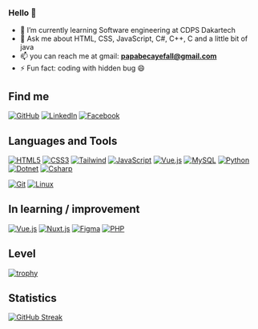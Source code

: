 ### Hello 👋
<!-- 🔭 I’m currently working on -->
- 🌱 I’m currently learning Software engineering at CDPS Dakartech
- 💬 Ask me about HTML, CSS, JavaScript, C#, C++, C and a little bit of java
- 📫 you can reach me at gmail: **papabecayefall@gmail.com**
- ⚡ Fun fact: coding with hidden bug 😄

## Find me

[![GitHub](https://img.shields.io/badge/-GitHub-000?&logo=GitHub&logoColor=FFF)](https://github.com/Papa-Becaye/)
[![LinkedIn](https://img.shields.io/badge/-LinkedIn-000?&logo=LinkedIn&logoColor=0A66C2)](https://www.linkedin.com/in/papa-becaye/)
[![Facebook](https://img.shields.io/badge/-Facebook-000?&logo=Facebook&logoColor=0A66C2)](https://www.facebook.com/bkaygraph)


## Languages and Tools
[![HTML5](https://img.shields.io/badge/-HTML5-000?&logo=HTML5&logoColor=E34F26)](https://www.w3.org/html/)
[![CSS3](https://img.shields.io/badge/-CSS3-000?&logo=CSS3&logoColor=1572B6)](https://developer.mozilla.org/fr/docs/Web/CSS)
[![Tailwind](https://img.shields.io/badge/-Tailwindcss-000?&logo=Tailwind&logoColor=4479A1)](https://tailwindui.com/)
[![JavaScript](https://img.shields.io/badge/-JavaScript-000?&logo=JavaScript&logoColor=F7DF1E)](https://developer.mozilla.org/en-US/docs/Web/JavaScript)
[![Vue.js](https://img.shields.io/badge/-Vue.js-000?&logo=Vue.js&logoColor=4FC08D)](https://vuejs.org/)
[![MySQL](https://img.shields.io/badge/-MySQL-000?&logo=MySQL&logoColor=4479A1)](https://www.mysql.com/)
[![Python](https://img.shields.io/badge/-Python-000?&logo=Python&logoColor=4479A1)](https://www.python.org/)
[![Dotnet](https://img.shields.io/badge/-Dotnet-000?&logo=Dotnet&logoColor=4479A1)](https://dotnet.microsoft.com/)
[![Csharp](https://img.shields.io/badge/-Csharp-000?&logo=Csharp&logoColor=4479A1)](https://learn.microsoft.com/fr-fr/dotnet/csharp/)


[![Git](https://img.shields.io/badge/-Git-000?&logo=Git&logoColor=F05032)](https://git-scm.com/)
[![Linux](https://img.shields.io/badge/-Linux-000?&logo=Linux&logoColor=FCC624)](https://www.linux.org/)

## In learning / improvement

[![Vue.js](https://img.shields.io/badge/-Vue.js-000?&logo=Vue.js&logoColor=4FC08D)](https://vuejs.org/)
[![Nuxt.js](https://img.shields.io/badge/-Nuxt.js-000?&logo=Nuxt.js&logoColor=00DC82)](https://nuxtjs.org/)
[![Figma](https://img.shields.io/badge/-Figma-000?&logo=Figma&logoColor=F24E1E)](https://www.figma.com/)
[![PHP](https://img.shields.io/badge/-PHP-000?&logo=PHP&logoColor=777BB4)](https://www.php.net)


## Level
[![trophy](https://github-profile-trophy.vercel.app/?username=Papa-Becaye&margin-w=15)](https://github.com/ryo-ma/github-profile-trophy)

## Statistics

[![GitHub Streak](https://streak-stats.demolab.com/?user=Papa-Becaye)](https://github.com/Papa-Becaye)
